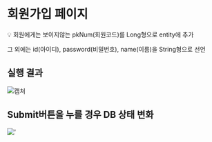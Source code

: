 # 회원가입 페이지

<aside>
💡 회원에게는 보이지않는 pkNum(회원코드)를 Long형으로 entity에 추가

그 외에는 id(아이디), password(비밀번호), name(이름)을 String형으로 선언

</aside>

## 실행 결과

![캡처](https://user-images.githubusercontent.com/77094833/147907928-756c9196-c8b1-4d5b-92ab-b0f2a6396ed2.PNG)


## Submit버튼을 누를 경우 DB 상태 변화

!['](https://user-images.githubusercontent.com/77094833/147907943-3b209964-b647-40b8-b05c-b9b433561f98.PNG)
